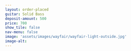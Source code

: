 ```yaml
---
layout: order-placed
guitar: Solid Bass
deposit-amount: 500
price: 700
show_tile: false
nav-menu: false
image: 'assets/images/wayfair/wayfair-light-outside.jpg'
image-alt: 
---
```



